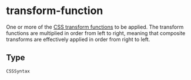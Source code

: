 
# transform-function

One or more of the [CSS transform
functions](/en-US/docs/Web/CSS/transform-function) to be applied.
The transform functions are multiplied in order from left to right,
meaning that composite transforms are effectively applied in order
from right to left.

## Type

`CSSSyntax`
